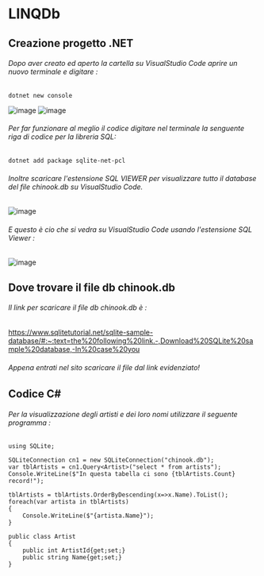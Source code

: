 # LINQDb
## Creazione progetto .NET
###### Dopo aver creato ed aperto la cartella su VisualStudio Code aprire un nuovo terminale e digitare : 

``` 
dotnet new console 
```
![image](https://user-images.githubusercontent.com/117436985/235087757-cebe3990-ddc3-4d95-b4fa-94a364c6e10a.png)
![image](https://github.com/P4020/LINQDb/assets/117436985/b79a9091-6bf9-43cc-89df-d00b2f404f03)
###### Per far funzionare al meglio il codice digitare nel terminale la senguente riga di codice per la libreria SQL:
``` 
dotnet add package sqlite-net-pcl
```
###### Inoltre scaricare l'estensione SQL VIEWER per visualizzare tutto il database del file chinook.db su VisualStudio Code.

![image](https://github.com/P4020/LINQDb/assets/117436985/b3e68d01-2da1-49a9-a25b-009edbe6bdf6)

###### E questo è cio che si vedra su VisualStudio Code usando l'estensione SQL Viewer :

![image](https://github.com/P4020/LINQDb/assets/117436985/55652299-281d-455c-b275-ac1c5cfd7fca)


## Dove trovare il file db chinook.db
###### Il link per scaricare il file db chinook.db è : 

https://www.sqlitetutorial.net/sqlite-sample-database/#:~:text=the%20following%20link.-,Download%20SQLite%20sample%20database,-In%20case%20you

###### Appena entrati nel sito scaricare il file dal link evidenziato!

## Codice C#
###### Per la visualizzazione degli artisti e dei loro nomi utilizzare il seguente programma :
``` 
using SQLite;

SQLiteConnection cn1 = new SQLiteConnection("chinook.db");
var tblArtists = cn1.Query<Artist>("select * from artists");
Console.WriteLine($"In questa tabella ci sono {tblArtists.Count} record!");

tblArtists = tblArtists.OrderByDescending(x=>x.Name).ToList();
foreach(var artista in tblArtists)
{
    Console.WriteLine($"{artista.Name}");
}

public class Artist
{
    public int ArtistId{get;set;}
    public string Name{get;set;}
}
```

